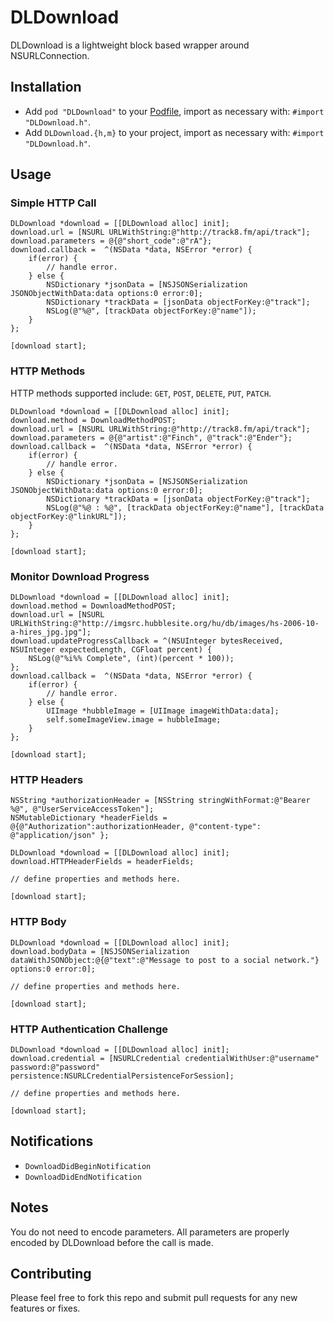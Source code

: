 # DLDownload
DLDownload is a lightweight block based wrapper around NSURLConnection.

## Installation
* Add `pod "DLDownload"` to your [Podfile](http://cocoapods.org), import as necessary with: `#import "DLDownload.h"`.
* Add `DLDownload.{h,m}` to your project, import as necessary with: `#import "DLDownload.h"`.

## Usage


### Simple HTTP Call

```objc  
DLDownload *download = [[DLDownload alloc] init];
download.url = [NSURL URLWithString:@"http://track8.fm/api/track"];
download.parameters = @{@"short_code":@"rA"};
download.callback =  ^(NSData *data, NSError *error) {
    if(error) {
        // handle error.
    } else {
        NSDictionary *jsonData = [NSJSONSerialization JSONObjectWithData:data options:0 error:0];
        NSDictionary *trackData = [jsonData objectForKey:@"track"];
        NSLog(@"%@", [trackData objectForKey:@"name"]);
    }  
};

[download start];
```

### HTTP Methods

HTTP methods supported include: `GET`, `POST`, `DELETE`, `PUT`, `PATCH`.

```objc  
DLDownload *download = [[DLDownload alloc] init];
download.method = DownloadMethodPOST;
download.url = [NSURL URLWithString:@"http://track8.fm/api/track"];
download.parameters = @{@"artist":@"Finch", @"track":@"Ender"};
download.callback =  ^(NSData *data, NSError *error) {
    if(error) {
        // handle error.
    } else {
        NSDictionary *jsonData = [NSJSONSerialization JSONObjectWithData:data options:0 error:0];
        NSDictionary *trackData = [jsonData objectForKey:@"track"];
        NSLog(@"%@ : %@", [trackData objectForKey:@"name"], [trackData objectForKey:@"linkURL"]);
    }
};

[download start];
```

### Monitor Download Progress

```objc
DLDownload *download = [[DLDownload alloc] init];
download.method = DownloadMethodPOST;
download.url = [NSURL URLWithString:@"http://imgsrc.hubblesite.org/hu/db/images/hs-2006-10-a-hires_jpg.jpg"];
download.updateProgressCallback = ^(NSUInteger bytesReceived, NSUInteger expectedLength, CGFloat percent) {
    NSLog(@"%i%% Complete", (int)(percent * 100));
};
download.callback =  ^(NSData *data, NSError *error) {
    if(error) {
        // handle error.
    } else {
        UIImage *hubbleImage = [UIImage imageWithData:data];
        self.someImageView.image = hubbleImage;
    }
};

[download start];
```

### HTTP Headers

```objc
NSString *authorizationHeader = [NSString stringWithFormat:@"Bearer %@", @"UserServiceAccessToken"];
NSMutableDictionary *headerFields = @{@"Authorization":authorizationHeader, @"content-type": @"application/json" };

DLDownload *download = [[DLDownload alloc] init];
download.HTTPHeaderFields = headerFields;

// define properties and methods here.

[download start];
```

### HTTP Body

```objc
DLDownload *download = [[DLDownload alloc] init];
download.bodyData = [NSJSONSerialization dataWithJSONObject:@{@"text":@"Message to post to a social network."} options:0 error:0];

// define properties and methods here.

[download start];
```

### HTTP Authentication Challenge

```objc
DLDownload *download = [[DLDownload alloc] init];
download.credential = [NSURLCredential credentialWithUser:@"username" password:@"password" persistence:NSURLCredentialPersistenceForSession];

// define properties and methods here.

[download start];
```

## Notifications
* `DownloadDidBeginNotification`
* `DownloadDidEndNotification`

## Notes
You do not need to encode parameters. All parameters are properly encoded by DLDownload before the call is made.

## Contributing
Please feel free to fork this repo and submit pull requests for any new features or fixes.